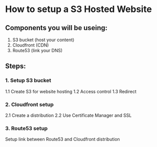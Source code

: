 # How to setup a S3 Hosted Website
## Components you will be useing:
1. S3 bucket (host your content)
2. Cloudfront (CDN)
3. Route53 (link your DNS)

## Steps:
### 1. Setup S3 bucket
1.1 Create S3 for website hosting
1.2 Access control
1.3 Redirect
### 2. Cloudfront setup
2.1 Create a distribution
2.2 Use Certificate Manager and SSL
### 3. Route53 setup
Setup link between Route53 and Cloudfront distribution